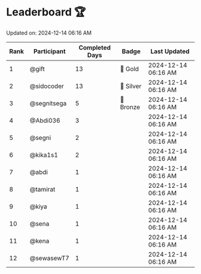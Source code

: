# Leaderboard 🏆

Updated on: 2024-12-14 06:16 AM

| Rank | Participant       | Completed Days | Badge      | Last Updated         |
|------|-------------------|----------------|------------|----------------------|
| 1    | @gift             | 13             | 🏅 Gold     | 2024-12-14 06:16 AM |
| 2    | @sidocoder        | 13             | 🥈 Silver   | 2024-12-14 06:16 AM |
| 3    | @segnitsega       | 5              | 🥉 Bronze   | 2024-12-14 06:16 AM |
| 4    | @Abdi036          | 3              |            | 2024-12-14 06:16 AM |
| 5    | @segni            | 2              |            | 2024-12-14 06:16 AM |
| 6    | @kika1s1          | 2              |            | 2024-12-14 06:16 AM |
| 7    | @abdi             | 1              |            | 2024-12-14 06:16 AM |
| 8    | @tamirat          | 1              |            | 2024-12-14 06:16 AM |
| 9    | @kiya             | 1              |            | 2024-12-14 06:16 AM |
| 10   | @sena             | 1              |            | 2024-12-14 06:16 AM |
| 11   | @kena             | 1              |            | 2024-12-14 06:16 AM |
| 12   | @sewasewT7        | 1              |            | 2024-12-14 06:16 AM |
